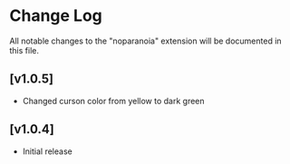 # Change Log

All notable changes to the "noparanoia" extension will be documented in this file.

## [v1.0.5]
- Changed curson color from yellow to dark green

## [v1.0.4]
- Initial release
